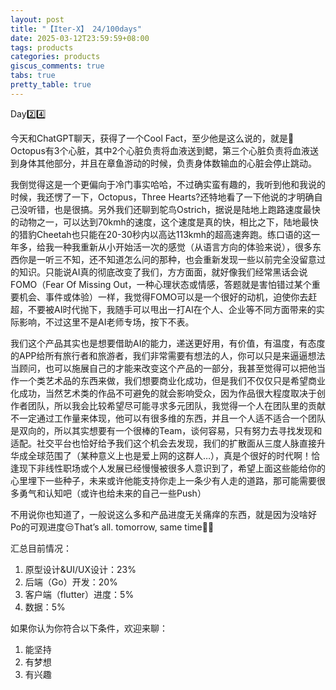 ```yaml
---
layout: post
title: "【Iter-X】 24/100days"
date: 2025-03-12T23:59:59+08:00
tags: products
categories: products
giscus_comments: true
tabs: true
pretty_table: true
---
```


Day2️⃣4️⃣

今天和ChatGPT聊天，获得了一个Cool Fact，至少他是这么说的，就是🐙Octopus有3个心脏，其中2个心脏负责将血液送到鳃，第三个心脏负责将血液送到身体其他部分，并且在章鱼游动的时候，负责身体数输血的心脏会停止跳动。

我倒觉得这是一个更偏向于冷门事实哈哈，不过确实蛮有趣的，我听到他和我说的时候，我还愣了一下，Octopus，Three Hearts?还特地看了一下他说的才明确自己没听错，也是很搞。另外我们还聊到鸵鸟Ostrich，据说是陆地上跑路速度最快的动物之一，可以达到70kmh的速度，这个速度是真的快，相比之下，陆地最快的猎豹Cheetah也只能在20-30秒内以高达113kmh的超高速奔跑。练口语的这一年多，给我一种我重新从小开始活一次的感觉（从语言方向的体验来说），很多东西你是一听三不知，还不知道怎么问的那种，也会重新发现一些以前完全没留意过的知识。只能说AI真的彻底改变了我们，方方面面，就好像我们经常黑话会说FOMO（Fear Of Missing Out，一种心理状态或情感，答题就是害怕错过某个重要机会、事件或体验）一样，我觉得FOMO可以是一个很好的动机，迫使你去赶超，不要被AI时代抛下，我随手可以甩出一打AI在个人、企业等不同方面带来的实际影响，不过这里不是AI老师专场，按下不表。

我们这个产品其实也是想要借助AI的能力，递送更好用，有价值，有温度，有态度的APP给所有旅行者和旅游者，我们非常需要有想法的人，你可以只是来逼逼想法当顾问，也可以施展自己的才能来改变这个产品的一部分，我甚至觉得可以把他当作一个类艺术品的东西来做，我们想要商业化成功，但是我们不仅仅只是希望商业化成功，当然艺术类的作品不可避免的就会影响受众，因为作品很大程度取决于创作者团队，所以我会比较希望尽可能寻求多元团队，我觉得一个人在团队里的贡献不一定通过工作量来体现，他可以有很多维的东西，并且一个人适不适合一个团队是双向的，所以其实想要有一个很棒的Team，谈何容易，只有努力去寻找发现和适配。社交平台也恰好给予我们这个机会去发现，我们的扩散面从三度人脉直接升华成全球范围了（某种意义上也是爱上网的这群人…），真是个很好的时代啊！恰逢现下非线性职场或个人发展已经慢慢被很多人意识到了，希望上面这些能给你的心里埋下一些种子，未来或许他能支持你走上一条少有人走的道路，那可能需要很多勇气和认知吧（或许也给未来的自己一些Push）

不用说你也知道了，一般说这么多和产品进度无关痛痒的东西，就是因为没啥好Po的可观进度😒That’s all. tomorrow, same time👋🏼

汇总目前情况：

1. 原型设计&UI/UX设计：23%
2. 后端（Go）开发：20%
3. 客户端（flutter）进度：5%
4. 数据：5%

如果你认为你符合以下条件，欢迎来聊：

1. 能坚持
2. 有梦想
3. 有兴趣
